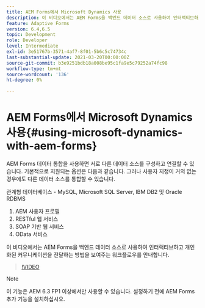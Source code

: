 ```yaml
---
title: AEM Forms에서 Microsoft Dynamics 사용
description: 이 비디오에서는 AEM Forms을 백엔드 데이터 소스로 사용하여 인터랙티브하고 개인화된 커뮤니케이션을 전달하는 방법을 보여주는 워크플로우를 안내합니다.
feature: Adaptive Forms
version: 6.4,6.5
topic: Development
role: Developer
level: Intermediate
exl-id: 3e51767b-3571-4af7-8f01-5b6c5c74734c
last-substantial-update: 2021-03-20T00:00:00Z
source-git-commit: b3e9251bdb18a008be95c1fa9e5c79252a74fc98
workflow-type: tm+mt
source-wordcount: '136'
ht-degree: 0%

---
```


# AEM Forms에서 Microsoft Dynamics 사용{#using-microsoft-dynamics-with-aem-forms}

AEM Forms 데이터 통합을 사용하면 서로 다른 데이터 소스를 구성하고 연결할 수 있습니다. 기본적으로 지원되는 옵션은 다음과 같습니다. 그러나 사용자 지정이 거의 없는 경우에도 다른 데이터 소스를 통합할 수 있습니다.

관계형 데이터베이스 - MySQL, Microsoft SQL Server, IBM DB2 및 Oracle RDBMS
1. AEM 사용자 프로필
1. RESTful 웹 서비스
1. SOAP 기반 웹 서비스
1. OData 서비스

이 비디오에서는 AEM Forms을 백엔드 데이터 소스로 사용하여 인터랙티브하고 개인화된 커뮤니케이션을 전달하는 방법을 보여주는 워크플로우를 안내합니다.

>[!VIDEO](https://video.tv.adobe.com/v/20971?quality=12&learn=on)

>[!NOTE]
>
>이 기능은 AEM 6.3 FP1 이상에서만 사용할 수 있습니다. 설정하기 전에 AEM Forms 추가 기능을 설치하십시오.
